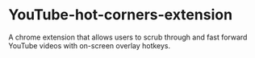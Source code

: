 # YouTube-hot-corners-extension
A chrome extension that allows users to scrub through and fast forward YouTube videos with on-screen overlay hotkeys. 
